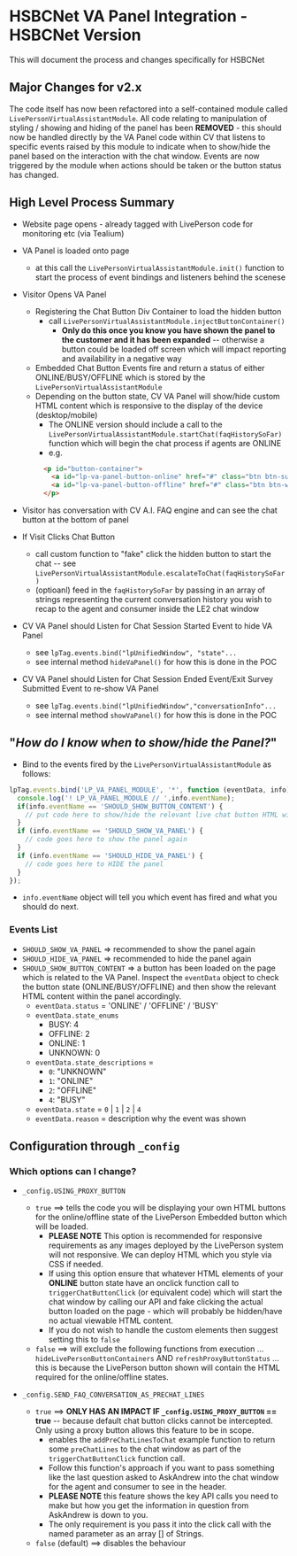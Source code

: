 # HSBCNet VA Panel Integration - HSBCNet Version

This will document the process and changes specifically for HSBCNet

## Major Changes for v2.x

The code itself has now been refactored into a self-contained module called `LivePersonVirtualAssistantModule`. 
All code relating to manipulation of styling / showing and hiding of the panel has been **REMOVED** - this should now be handled directly by the VA Panel code within CV that listens to specific events raised by this module to indicate when to show/hide the panel based on the interaction with the chat window.
Events are now triggered by the module when actions should be taken or the button status has changed.

## High Level Process Summary

* Website page opens - already tagged with LivePerson code for monitoring etc (via Tealium)
* VA Panel is loaded onto page
  + at this call the  `LivePersonVirtualAssistantModule.init()` function to start the process of event bindings and listeners behind the scenese
* Visitor Opens VA Panel
  * Registering the Chat Button Div Container to load the hidden button 
    * call `LivePersonVirtualAssistantModule.injectButtonContainer()`
      * **Only do this once you know you have shown the panel to the customer and it has been expanded** -- otherwise a button could be loaded off screen which will impact reporting and availability in a negative way
  * Embedded Chat Button Events fire and return a status of either ONLINE/BUSY/OFFLINE which is stored by the `LivePersonVirtualAssistantModule`
  * Depending on the button state, CV VA Panel will show/hide custom HTML content which is responsive to the display of the device (desktop/mobile)
    * The ONLINE version should include a call to the `LivePersonVirtualAssistantModule.startChat(faqHistorySoFar)` function which will begin the chat process if agents are ONLINE
    + e.g. 
    ```html
      <p id="button-container">
        <a id="lp-va-panel-button-online" href="#" class="btn btn-success lp-va-panel-button hide-lp-button" onclick="LivePersonVirtualAssistantModule.startChat(faqHistorySoFar);">Click to chat</a>
        <a id="lp-va-panel-button-offline" href="#" class="btn btn-warning lp-va-panel-button hide-lp-button">All Agents are OFFLINE/BUSY</a>
      </p>
    ```
    
* Visitor has conversation with CV A.I. FAQ engine and can see the chat button at the bottom of panel
* If Visit Clicks Chat Button
  + call custom function to "fake" click the hidden button to start the chat -- see `LivePersonVirtualAssistantModule.escalateToChat(faqHistorySoFar)`
  + (optioanl) feed in the `faqHistorySoFar` by passing in an array of strings representing the current conversation history you wish to recap to the agent and consumer inside the LE2 chat window


* CV VA Panel should Listen for Chat Session Started Event to hide VA Panel 
  + see ```lpTag.events.bind("lpUnifiedWindow", "state"...```
  + see internal method `hideVaPanel()` for how this is done in the POC
* CV VA Panel should Listen for Chat Session Ended Event/Exit Survey Submitted Event to re-show VA Panel
  + see ```lpTag.events.bind("lpUnifiedWindow","conversationInfo"...```
  + see internal method `showVaPanel()` for how this is done in the POC

## "_How do I know when to show/hide the Panel?_"

* Bind to the events fired by the `LivePersonVirtualAssistantModule` as follows:

```js
lpTag.events.bind('LP_VA_PANEL_MODULE', '*', function (eventData, info){
  console.log('! LP_VA_PANEL_MODULE // ',info.eventName);
  if(info.eventName == 'SHOULD_SHOW_BUTTON_CONTENT') {
    // put code here to show/hide the relevant live chat button HTML within the VA panel as required based on the button status online/offline/busy etc...
  }
  if (info.eventName == 'SHOULD_SHOW_VA_PANEL') {
    // code goes here to show the panel again
  }
  if (info.eventName == 'SHOULD_HIDE_VA_PANEL') {
    // code goes here to HIDE the panel 
  }
});
```

* `info.eventName` object will tell you which event has fired and what you should do next.

### Events List

* `SHOULD_SHOW_VA_PANEL` => recommended to show the panel again
* `SHOULD_HIDE_VA_PANEL` => recommended to hide the panel again
* `SHOULD_SHOW_BUTTON_CONTENT` => a button has been loaded on the page which is related to the VA Panel. Inspect the `eventData` object to check the button state (ONLINE/BUSY/OFFLINE) and then show the relevant HTML content within the panel accordingly.
  + `eventData.status` = 'ONLINE' / 'OFFLINE' / 'BUSY'
  + `eventData.state_enums` 
    + BUSY: 4
    + OFFLINE: 2
    + ONLINE: 1
    + UNKNOWN: 0
  + `eventData.state_descriptions` = 
    + `0`: "UNKNOWN"
    + `1`: "ONLINE"
    + `2`: "OFFLINE"
    + `4`: "BUSY"
  + `eventData.state` = `0` | `1` | `2` | `4`
  + `eventData.reason` = description why the event was shown




## Configuration through `_config`



### Which options can I change?

+ `_config.USING_PROXY_BUTTON`
  + `true` ==> tells the code you will be displaying your own HTML buttons for the online/offline state of the LivePerson Embedded button which will be loaded. 
    + **PLEASE NOTE** This option is recommended for responsive requirements as any images deployed by the LivePerson system will not responsive. We can deploy HTML which you style via CSS if needed.
    + If using this option ensure that whatever HTML elements of your **ONLINE** button state have an onclick function call to `triggerChatButtonClick` (or equivalent code) which will start the chat window by calling our API and fake clicking the actual button loaded on the page - which will probably be hidden/have no actual viewable HTML content.
    + If you do not wish to handle the custom elements then suggest setting this to `false`
  + `false` ==> will exclude the following functions from execution ... `hideLivePersonButtonContainers` AND `refreshProxyButtonStatus` ... this is because the LivePerson button shown will contain the HTML required for the online/offline states.

+ `_config.SEND_FAQ_CONVERSATION_AS_PRECHAT_LINES`
  + `true` ==> **ONLY HAS AN IMPACT IF `_config.USING_PROXY_BUTTON` == true** -- because default chat button clicks cannot be intercepted. Only using a proxy button allows this feature to be in scope.
    + enables the `addPreChatLinesToChat` example function to return some `preChatLines` to the chat window as part of the `triggerChatButtonClick` function call.
    + Follow this function's approach if you want to pass something like the last question asked to AskAndrew into the chat window for the agent and consumer to see in the header.
    + **PLEASE NOTE** this feature shows the key API calls you need to make but how you get the information in question from AskAndrew is down to you. 
    + The only requirement is you pass it into the click call with the named parameter as an array [] of Strings.
  + `false` (default) ==> disables the behaviour

